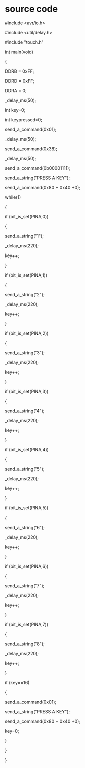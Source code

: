 # source code

#include <avr/io.h>

#include <util/delay.h>

#include "touch.h"

int main(void)

{

DDRB = 0xFF;

DDRD = 0xFF;

DDRA = 0;

_delay_ms(50);

int key=0;

int keypressed=0;

send_a_command(0x01);

_delay_ms(50);

send_a_command(0x38);

_delay_ms(50);

send_a_command(0b00001111);

send_a_string("PRESS A KEY");

send_a_command(0x80 + 0x40 +0);

while(1)

{

if (bit_is_set(PINA,0))

{

send_a_string("1");

_delay_ms(220);

key++;

}

if (bit_is_set(PINA,1))

{

send_a_string("2");

_delay_ms(220);

key++;

}

if (bit_is_set(PINA,2))

{

send_a_string("3");

_delay_ms(220);

key++;

}

if (bit_is_set(PINA,3))

{

send_a_string("4");

_delay_ms(220);

key++;

}

if (bit_is_set(PINA,4))

{

send_a_string("5");

_delay_ms(220);

key++;

}

if (bit_is_set(PINA,5))

{

send_a_string("6");

_delay_ms(220);

key++;

}

if (bit_is_set(PINA,6))

{

send_a_string("7");

_delay_ms(220);

key++;

}

if (bit_is_set(PINA,7))

{

send_a_string("8");

_delay_ms(220);

key++;

}

if (key==16)

{

send_a_command(0x01);

send_a_string("PRESS A KEY");

send_a_command(0x80 + 0x40 +0);

key=0;

}

}

}
